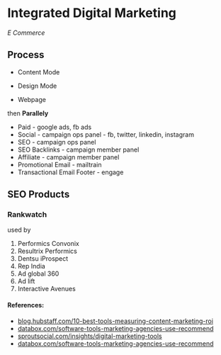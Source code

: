# Integrated Digital Marketing
 _E Commerce_

## Process

- Content Mode
- Design Mode

- Webpage

then **Parallely**
- Paid - google ads, fb ads
- Social - campaign ops panel - fb, twitter, linkedin, instagram
- SEO - campaign ops panel
- SEO Backlinks - campaign member panel
- Affiliate - campaign member panel
- Promotional Email - mailtrain
- Transactional Email Footer - engage

## SEO Products

### Rankwatch

used by 

1. Performics Convonix
2. Resultrix Performics
3. Dentsu iProspect
4. Rep India
5. Ad global 360
6. Ad lift
7. Interactive Avenues



#### References:
- [blog.hubstaff.com/10-best-tools-measuring-content-marketing-roi](https://blog.hubstaff.com/10-best-tools-measuring-content-marketing-roi/)
- [databox.com/software-tools-marketing-agencies-use-recommend](https://databox.com/software-tools-marketing-agencies-use-recommend)
- [sproutsocial.com/insights/digital-marketing-tools](https://sproutsocial.com/insights/digital-marketing-tools/)
- [databox.com/software-tools-marketing-agencies-use-recommend](https://databox.com/software-tools-marketing-agencies-use-recommend)
